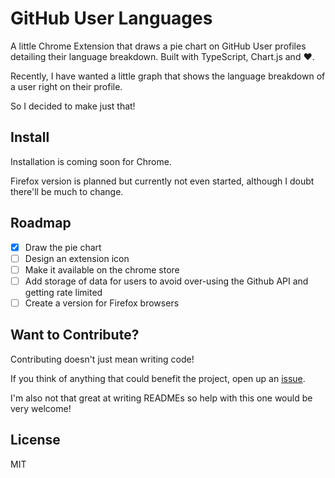 # GitHub User Languages
A little Chrome Extension that draws a pie chart on GitHub User profiles detailing their language breakdown. Built with TypeScript, Chart.js and :heart:.

Recently, I have wanted a little graph that shows the language breakdown of a user right on their profile.

So I decided to make just that!

## Install
Installation is coming soon for Chrome.

Firefox version is planned but currently not even started, although I doubt there'll be much to change.

## Roadmap

- [x] Draw the pie chart
- [ ] Design an extension icon
- [ ] Make it available on the chrome store
- [ ] Add storage of data for users to avoid over-using the Github API and getting rate limited
- [ ] Create a version for Firefox browsers

## Want to Contribute?
Contributing doesn't just mean writing code!

If you think of anything that could benefit the project, open up an [issue](https://github.com/crnbrdrck/github-user-langs/issues).

I'm also not that great at writing READMEs so help with this one would be very welcome!

## License
MIT
